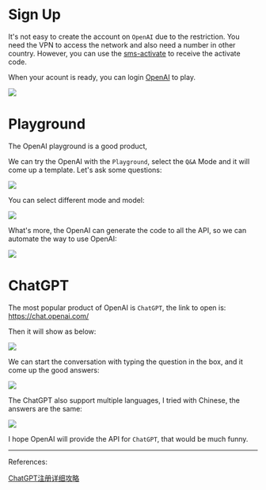 # Sign Up

It's not easy to create the account on `OpenAI` due to the restriction. You need the VPN to access the network and also need a number in other country. However, you can use the [sms-activate](https://sms-activate.org/) to receive the activate code.

When your acount is ready, you can login [OpenAI](https://platform.openai.com/overview) to play.

![](https://pkslow.oss-cn-shenzhen.aliyuncs.com/images/2023/02/try-openai-chatgpt.openai.png)





# Playground

The OpenAI playground is a good product,

We can try the OpenAI with the `Playground`, select the `Q&A` Mode and it will come up a template. Let's ask some questions:

![](https://pkslow.oss-cn-shenzhen.aliyuncs.com/images/2023/02/try-openai-chatgpt.qa.png)



You can select different mode and model:

![](https://pkslow.oss-cn-shenzhen.aliyuncs.com/images/2023/02/try-openai-chatgpt.mode.png)



What's more, the OpenAI can generate the code to all the API, so we can automate the way to use OpenAI:

![](https://pkslow.oss-cn-shenzhen.aliyuncs.com/images/2023/02/try-openai-chatgpt.view-code.png)



# ChatGPT

The most popular product of OpenAI is `ChatGPT`, the link to open is: https://chat.openai.com/

Then it will show as below:

![](https://pkslow.oss-cn-shenzhen.aliyuncs.com/images/2023/02/try-openai-chatgpt.chatgpt.png)





We can start the conversation with typing the question in the box, and it come up the good answers:

![](https://pkslow.oss-cn-shenzhen.aliyuncs.com/images/2023/02/try-openai-chatgpt.chatgpt-english.png)





The ChatGPT also support multiple languages, I tried with Chinese, the answers are the same:

![](https://pkslow.oss-cn-shenzhen.aliyuncs.com/images/2023/02/try-openai-chatgpt.chatgpt-chinese.png)



I hope OpenAI will provide the API for `ChatGPT`, that would be much funny.

---

References:

[ChatGPT注册详细攻略](https://zhuanlan.zhihu.com/p/594891997)